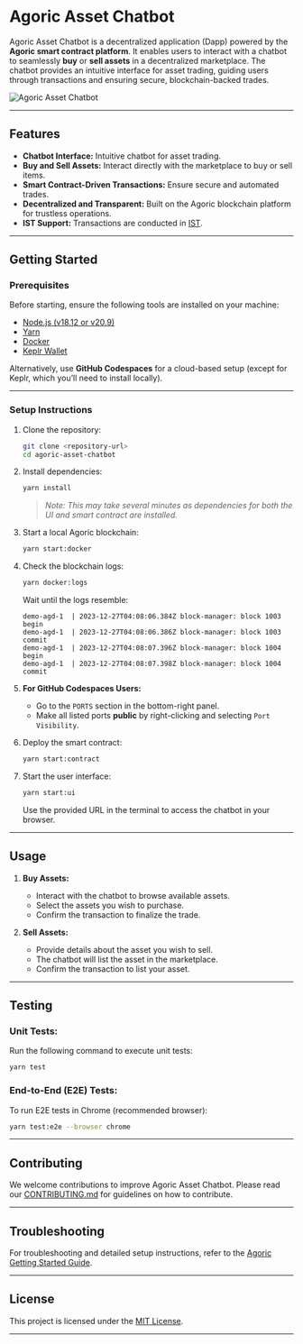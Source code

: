 # **Agoric Asset Chatbot**

Agoric Asset Chatbot is a decentralized application (Dapp) powered by the **Agoric smart contract platform**. It enables users to interact with a chatbot to seamlessly **buy** or **sell assets** in a decentralized marketplace. The chatbot provides an intuitive interface for asset trading, guiding users through transactions and ensuring secure, blockchain-backed trades.

![Agoric Asset Chatbot](https://docs.agoric.com/assets/new_002_small2.DgAL2zV8.png)

---

## **Features**
- **Chatbot Interface:** Intuitive chatbot for asset trading.
- **Buy and Sell Assets:** Interact directly with the marketplace to buy or sell items.
- **Smart Contract-Driven Transactions:** Ensure secure and automated trades.
- **Decentralized and Transparent:** Built on the Agoric blockchain platform for trustless operations.
- **IST Support:** Transactions are conducted in [IST](https://agoric.com/blog/getting-started/ist).

---

## **Getting Started**

### **Prerequisites**
Before starting, ensure the following tools are installed on your machine:
- [Node.js (v18.12 or v20.9)](https://nodejs.org/)  
- [Yarn](https://yarnpkg.com/getting-started/install)  
- [Docker](https://www.docker.com/)  
- [Keplr Wallet](https://www.keplr.app/)  

Alternatively, use **GitHub Codespaces** for a cloud-based setup (except for Keplr, which you’ll need to install locally).

---

### **Setup Instructions**

1. Clone the repository:
   ```bash
   git clone <repository-url>
   cd agoric-asset-chatbot
   ```

2. Install dependencies:
   ```bash
   yarn install
   ```
   > *Note: This may take several minutes as dependencies for both the UI and smart contract are installed.*

3. Start a local Agoric blockchain:
   ```bash
   yarn start:docker
   ```

4. Check the blockchain logs:
   ```bash
   yarn docker:logs
   ```
   Wait until the logs resemble:
   ```
   demo-agd-1  | 2023-12-27T04:08:06.384Z block-manager: block 1003 begin
   demo-agd-1  | 2023-12-27T04:08:06.386Z block-manager: block 1003 commit
   demo-agd-1  | 2023-12-27T04:08:07.396Z block-manager: block 1004 begin
   demo-agd-1  | 2023-12-27T04:08:07.398Z block-manager: block 1004 commit
   ```

5. **For GitHub Codespaces Users:**  
   - Go to the `PORTS` section in the bottom-right panel.
   - Make all listed ports **public** by right-clicking and selecting `Port Visibility`.

6. Deploy the smart contract:
   ```bash
   yarn start:contract
   ```

7. Start the user interface:
   ```bash
   yarn start:ui
   ```
   Use the provided URL in the terminal to access the chatbot in your browser.

---

## **Usage**

1. **Buy Assets:**
   - Interact with the chatbot to browse available assets.
   - Select the assets you wish to purchase.
   - Confirm the transaction to finalize the trade.

2. **Sell Assets:**
   - Provide details about the asset you wish to sell.
   - The chatbot will list the asset in the marketplace.
   - Confirm the transaction to list your asset.

---

## **Testing**

### Unit Tests:
Run the following command to execute unit tests:
```bash
yarn test
```

### End-to-End (E2E) Tests:
To run E2E tests in Chrome (recommended browser):
```bash
yarn test:e2e --browser chrome
```

---

## **Contributing**

We welcome contributions to improve Agoric Asset Chatbot. Please read our [CONTRIBUTING.md](./CONTRIBUTING.md) for guidelines on how to contribute.

---

## **Troubleshooting**

For troubleshooting and detailed setup instructions, refer to the [Agoric Getting Started Guide](https://docs.agoric.com/guides/getting-started/).

---

## **License**

This project is licensed under the [MIT License](./LICENSE).

---

